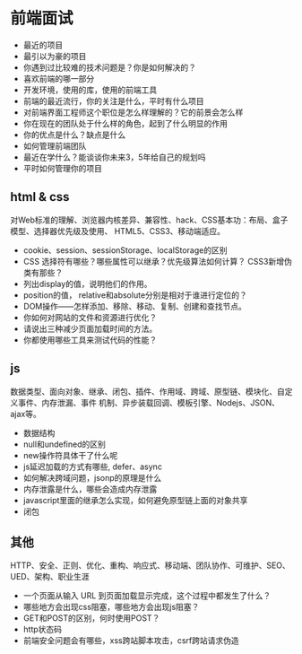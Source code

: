 # 前端面试

- 最近的项目
- 最引以为豪的项目
- 你遇到过比较难的技术问题是？你是如何解决的？
- 喜欢前端的哪一部分
- 开发环境，使用的库，使用的前端工具
- 前端的最近流行，你的关注是什么，平时有什么项目
- 对前端界面工程师这个职位是怎么样理解的？它的前景会怎么样
- 你在现在的团队处于什么样的角色，起到了什么明显的作用
- 你的优点是什么？缺点是什么
- 如何管理前端团队
- 最近在学什么？能谈谈你未来3，5年给自己的规划吗
- 平时如何管理你的项目


## html & css

对Web标准的理解、浏览器内核差异、兼容性、hack、CSS基本功：布局、盒子模型、选择器优先级及使用、
HTML5、CSS3、移动端适应。

- cookie、session、sessionStorage、localStorage的区别
- CSS 选择符有哪些？哪些属性可以继承？优先级算法如何计算？ CSS3新增伪类有那些？
- 列出display的值，说明他们的作用。
- position的值， relative和absolute分别是相对于谁进行定位的？
- DOM操作——怎样添加、移除、移动、复制、创建和查找节点。
- 你如何对网站的文件和资源进行优化？
- 请说出三种减少页面加载时间的方法。
- 你都使用哪些工具来测试代码的性能？

## js

数据类型、面向对象、继承、闭包、插件、作用域、跨域、原型链、模块化、自定义事件、内存泄漏、事件
机制、异步装载回调、模板引擎、Nodejs、JSON、ajax等。

- 数据结构
- null和undefined的区别
- new操作符具体干了什么呢
- js延迟加载的方式有哪些, defer、async
- 如何解决跨域问题，jsonp的原理是什么
- 内存泄露是什么，哪些会造成内存泄露
- javascript里面的继承怎么实现，如何避免原型链上面的对象共享
- 闭包


## 其他

HTTP、安全、正则、优化、重构、响应式、移动端、团队协作、可维护、SEO、UED、架构、职业生涯

- 一个页面从输入 URL 到页面加载显示完成，这个过程中都发生了什么？
- 哪些地方会出现css阻塞，哪些地方会出现js阻塞？
- GET和POST的区别，何时使用POST？
- http状态码
- 前端安全问题会有哪些，xss跨站脚本攻击，csrf跨站请求伪造

